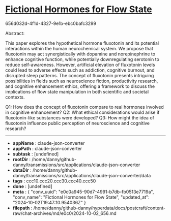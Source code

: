 # [Fictional Hormones for Flow State](https://claude.ai/chat/e0c0a945-90d7-4991-b7db-fb0513e7719a)

656d032d-4f1d-4327-9e1b-ebc0bafc3299

 Abstract:

This paper explores the hypothetical hormone fluxotonin and its potential interactions within the human neurochemical system. We propose that fluxotonin may act synergistically with dopamine and norepinephrine to enhance cognitive function, while potentially downregulating serotonin to reduce self-awareness. However, artificial elevation of fluxotonin levels could lead to adverse effects such as addiction, cognitive burnout, and disrupted sleep patterns. The concept of fluxotonin presents intriguing possibilities in fields such as neuroscience fiction, productivity research, and cognitive enhancement ethics, offering a framework to discuss the implications of flow state manipulation in both scientific and societal contexts.

Q1: How does the concept of fluxotonin compare to real hormones involved in cognitive enhancement?
Q2: What ethical considerations would arise if fluxotonin-like substances were developed?
Q3: How might the idea of fluxotonin influence public perception of neuroscience and cognitive research?

---

* **appName** : claude-json-converter
* **appPath** : claude-json-converter
* **subtask** : [undefined]
* **rootDir** : /home/danny/github-danny/transmissions/src/applications/claude-json-converter
* **dataDir** : /home/danny/github-danny/transmissions/src/applications/claude-json-converter/data
* **tags** : ccc10.ccc20.ccc30.ccc40.ccc50
* **done** : [undefined]
* **meta** : {
  "conv_uuid": "e0c0a945-90d7-4991-b7db-fb0513e7719a",
  "conv_name": "Fictional Hormones for Flow State",
  "updated_at": "2024-10-02T19:47:10.954036Z"
}
* **filepath** : /home/danny/github-danny/hyperdata/docs/postcraft/content-raw/chat-archives/md/e0c0/2024-10-02_656.md
